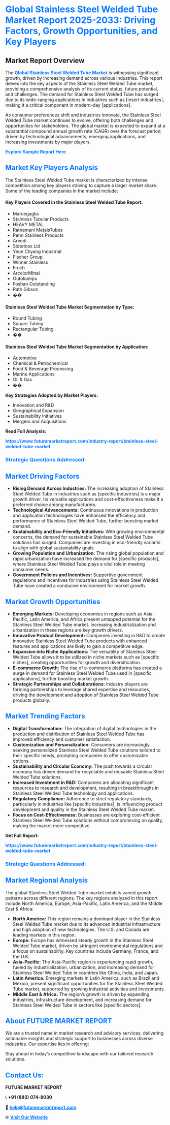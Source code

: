 <h1 style="color: #007BFF;">Global Stainless Steel Welded Tube Market Report 2025-2033: Driving Factors, Growth Opportunities, and Key Players</h1>

<section id="overview">
<h2>Market Report Overview</h2>
<p>The <a href="https://www.futuremarketreport.com/industry-report/stainless-steel-welded-tube-market" style="color: #007BFF; text-decoration: none;"><strong>Global Stainless Steel Welded Tube Market</strong></a> is witnessing significant growth, driven by increasing demand across various industries. This report delves into the key aspects of the Stainless Steel Welded Tube market, providing a comprehensive analysis of its current status, future potential, and challenges. The demand for Stainless Steel Welded Tube has surged due to its wide-ranging applications in industries such as [insert industries], making it a critical component in modern-day [applications].</p>
<p>As consumer preferences shift and industries innovate, the Stainless Steel Welded Tube market continues to evolve, offering both challenges and opportunities for stakeholders. The global market is expected to expand at a substantial compound annual growth rate (CAGR) over the forecast period, driven by technological advancements, emerging applications, and increasing investments by major players.</p>
</section>

<section id="overview">
<p><a href="https://www.futuremarketreport.com/request-sample/reportId=113665" style="color: #007BFF; text-decoration: none;"><strong>Explore Sample Report Here</strong></a></p>
</section>

<section id="key-players">
<h2 style="color: #007BFF;">Market Key Players Analysis</h2>
<p>The Stainless Steel Welded Tube market is characterized by intense competition among key players striving to capture a larger market share. Some of the leading companies in the market include:</p>
<h4>Key Players Covered in the Stainless Steel Welded Tube Report:</h4>
<ul><li>Marcegaglia</li><li>Stainless Tubular Products</li><li>HEAVY METAL</li><li>Ratnamani MetalsTubes</li><li>Penn Stainless Products</li><li>Arvedi</li><li>Siderinox Ltd</li><li>Yeun Chyang Industrial</li><li>Fischer Group</li><li>Winner Stainless</li><li>Froch</li><li>ArcelorMittal</li><li>Outokumpu</li><li>Foshan Outstanding</li><li>Rath Gibson</li><li>��</li></ul>
<h4>Stainless Steel Welded Tube Market Segmentation by Type:</h4>
<ul><li>Round Tubing</li><li>Square Tubing</li><li>Rectangular Tubing</li><li>��</li></ul>

<h4>Stainless Steel Welded Tube Market Segmentation by Application:</h4>
<ul><li>Automotive</li><li>Chemical &amp; Petrochemical</li><li>Food &amp; Beverage Processing</li><li>Marine Applications</li><li>Oil &amp; Gas</li><li>��</li></ul>
<p><strong>Key Strategies Adopted by Market Players:</strong></p>
<ul>
<li>Innovation and R&D</li>
<li>Geographical Expansion</li>
<li>Sustainability Initiatives</li>
<li>Mergers and Acquisitions</li>
</ul>
</section>

<section>
<p><strong>Read Full Analysis: </strong></p><a href="https://www.futuremarketreport.com/industry-report/stainless-steel-welded-tube-market" style="color: #007BFF; text-decoration: none;"><strong>https://www.futuremarketreport.com/industry-report/stainless-steel-welded-tube-market</strong></a>
<h3 style="color: #007BFF;">Strategic Questions Addressed:</h3>
</section>

<section id="driving-factors">
<h2 style="color: #007BFF;">Market Driving Factors</h2>
<ul>
<li><strong>Rising Demand Across Industries:</strong> The increasing adoption of Stainless Steel Welded Tube in industries such as [specific industries] is a major growth driver. Its versatile applications and cost-effectiveness make it a preferred choice among manufacturers.</li>
<li><strong>Technological Advancements:</strong> Continuous innovations in production and application technologies have enhanced the efficiency and performance of Stainless Steel Welded Tube, further boosting market demand.</li>
<li><strong>Sustainability and Eco-Friendly Initiatives:</strong> With growing environmental concerns, the demand for sustainable Stainless Steel Welded Tube solutions has surged. Companies are investing in eco-friendly variants to align with global sustainability goals.</li>
<li><strong>Growing Population and Urbanization:</strong> The rising global population and rapid urbanization have increased the demand for [specific products], where Stainless Steel Welded Tube plays a vital role in meeting consumer needs.</li>
<li><strong>Government Policies and Incentives:</strong> Supportive government regulations and incentives for industries using Stainless Steel Welded Tube have created a conducive environment for market growth.</li>
</ul>
</section>

<section id="growth-opportunities">
<h2 style="color: #007BFF;">Market Growth Opportunities</h2>
<ul>
<li><strong>Emerging Markets:</strong> Developing economies in regions such as Asia-Pacific, Latin America, and Africa present untapped potential for the Stainless Steel Welded Tube market. Increasing industrialization and urbanization in these regions are key growth drivers.</li>
<li><strong>Innovative Product Development:</strong> Companies investing in R&D to create innovative Stainless Steel Welded Tube products with enhanced features and applications are likely to gain a competitive edge.</li>
<li><strong>Expansion into Niche Applications:</strong> The versatility of Stainless Steel Welded Tube allows it to be utilized in niche markets such as [specific niches], creating opportunities for growth and diversification.</li>
<li><strong>E-commerce Growth:</strong> The rise of e-commerce platforms has created a surge in demand for Stainless Steel Welded Tube used in [specific applications], further boosting market growth.</li>
<li><strong>Strategic Partnerships and Collaborations:</strong> Industry players are forming partnerships to leverage shared expertise and resources, driving the development and adoption of Stainless Steel Welded Tube products globally.</li>
</ul>
</section>

<section id="trending-factors">
<h2 style="color: #007BFF;">Market Trending Factors</h2>
<ul>
<li><strong>Digital Transformation:</strong> The integration of digital technologies in the production and distribution of Stainless Steel Welded Tube has improved efficiency and customer satisfaction.</li>
<li><strong>Customization and Personalization:</strong> Consumers are increasingly seeking personalized Stainless Steel Welded Tube solutions tailored to their specific needs, prompting companies to offer customizable options.</li>
<li><strong>Sustainability and Circular Economy:</strong> The push towards a circular economy has driven demand for recyclable and reusable Stainless Steel Welded Tube solutions.</li>
<li><strong>Increased Investment in R&D:</strong> Companies are allocating significant resources to research and development, resulting in breakthroughs in Stainless Steel Welded Tube technology and applications.</li>
<li><strong>Regulatory Compliance:</strong> Adherence to strict regulatory standards, particularly in industries like [specific industries], is influencing product development and quality in the Stainless Steel Welded Tube market.</li>
<li><strong>Focus on Cost-Effectiveness:</strong> Businesses are exploring cost-efficient Stainless Steel Welded Tube solutions without compromising on quality, making the market more competitive.</li>
</ul>
</section>

<section>
<p><strong>Get Full Report: </strong></p><a href="https://www.futuremarketreport.com/industry-report/stainless-steel-welded-tube-market" style="color: #007BFF; text-decoration: none;"><strong>https://www.futuremarketreport.com/industry-report/stainless-steel-welded-tube-market</strong></a>
<h3 style="color: #007BFF;">Strategic Questions Addressed:</h3>
</section>


<section id="regional-analysis">
<h2 style="color: #007BFF;">Market Regional Analysis</h2>
<p>The global Stainless Steel Welded Tube market exhibits varied growth patterns across different regions. The key regions analyzed in this report include North America, Europe, Asia-Pacific, Latin America, and the Middle East & Africa:</p>
<ul>
<li><strong>North America:</strong> This region remains a dominant player in the Stainless Steel Welded Tube market due to its advanced industrial infrastructure and high adoption of new technologies. The U.S. and Canada are leading markets in this region.</li>
<li><strong>Europe:</strong> Europe has witnessed steady growth in the Stainless Steel Welded Tube market, driven by stringent environmental regulations and a focus on sustainability. Key countries include Germany, France, and the U.K.</li>
<li><strong>Asia-Pacific:</strong> The Asia-Pacific region is experiencing rapid growth, fueled by industrialization, urbanization, and increasing demand for Stainless Steel Welded Tube in countries like China, India, and Japan.</li>
<li><strong>Latin America:</strong> Emerging markets in Latin America, such as Brazil and Mexico, present significant opportunities for the Stainless Steel Welded Tube market, supported by growing industrial activities and investments.</li>
<li><strong>Middle East & Africa:</strong> The region’s growth is driven by expanding industries, infrastructure development, and increasing demand for Stainless Steel Welded Tube in sectors like [specific sectors].</li>
</ul>
</section>

<footer>
<h2 style="color: #007BFF;">About FUTURE MARKET REPORT</h2>
<p>We are a trusted name in market research and advisory services, delivering actionable insights and strategic support to businesses across diverse industries. Our expertise lies in offering:</p>

<p>Stay ahead in today’s competitive landscape with our tailored research solutions.</p>

<h2 style="color: #007BFF;">Contact Us:</h2>
<p><strong>FUTURE MARKET REPORT</strong></p>
<p>📞 <strong>+91 (883) 074-8030</strong></p>
<p>📧 <strong><a href="mailto:help@futuremarketreport.com" style="color: #007BFF;">help@futuremarketreport.com</a></strong></p>
<p>🌐 <strong><a href="https://www.futuremarketreport.com/" style="color: #007BFF;">Visit Our Website</a></strong></p>
</footer>